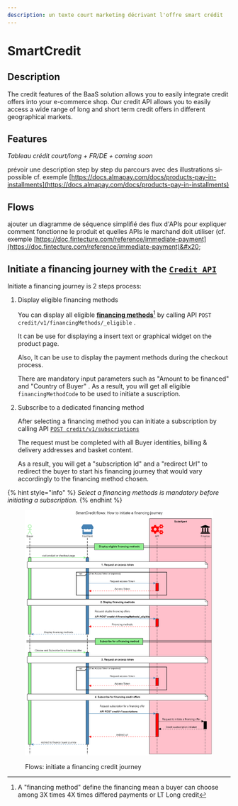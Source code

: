 ```yaml
---
description: un texte court marketing décrivant l'offre smart crédit
---
```


# SmartCredit

## Description

The credit features of the BaaS solution allows you to easily integrate credit offers into your e-commerce shop. Our credit API allows you to easily access a wide range of long and short term credit offers in different geographical markets.

## Features

_Tableau crédit court/long + FR/DE + coming soon_

prévoir une description step by step du parcours avec des illustrations si-possible cf. exemple [https://docs.almapay.com/docs/products-pay-in-installments](https://docs.almapay.com/docs/products-pay-in-installments)

## Flows

ajouter un diagramme de séquence simplifié des flux d'APIs pour expliquer comment fonctionne le produit et quelles APIs le marchand doit utiliser (cf. exemple [https://doc.fintecture.com/reference/immediate-payment](https://doc.fintecture.com/reference/immediate-payment)&#x20;

## Initiate a financing journey with the [`Credit API`](../api-reference/credit-subscriptions.md)&#x20;

Initiate a financing journey is 2 steps process:

1.  Display eligible financing methods

    You can display all eligible [**financing methods**](#user-content-fn-1)[^1] by calling API `POST` `credit/v1/financingMethods/_eligible` .&#x20;

    It can be use for displaying a insert text or graphical widget on the product page.

    Also, It can be use to display the  payment methods during the checkout process.

    There are mandatory input parameters such as "Amount to be financed" and "Country of Buyer" . As a result, you will get all eligible `financingMethodCode` to be used to initiate a suscription.
2.  Subscribe to a dedicated financing method

    After selecting a financing method you can initiate a subscription by calling API [`POST credit/v1/subscriptions` ](../api-reference/credit-subscriptions.md#v1-subscriptions)&#x20;

    The request must be completed with all Buyer identities, billing & delivery addresses and basket content.&#x20;

    As a result, you will get a "subscription Id" and a "redirect Url" to redirect the buyer to start his financing journey that would vary accordingly to the financing method chosen.

{% hint style="info" %}
_Select a financing methods is mandatory before initiating a subscription._&#x20;
{% endhint %}

<figure><img src="../.gitbook/assets/smartcredit flows - initiate financing journey (1).png" alt=""><figcaption><p>Flows: initiate a financing credit journey</p></figcaption></figure>

[^1]: A "financing method" define the financing mean a buyer can choose among 3X times 4X times differed payments or LT Long credit

